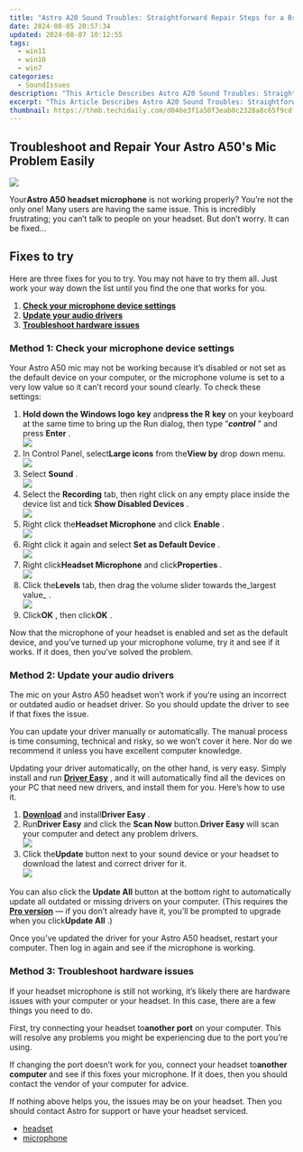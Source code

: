 ```yaml
---
title: "Astro A20 Sound Troubles: Straightforward Repair Steps for a Broken Mic"
date: 2024-08-05 20:57:34
updated: 2024-08-07 10:12:55
tags:
  - win11
  - win10
  - win7
categories:
  - SoundIssues
description: "This Article Describes Astro A20 Sound Troubles: Straightforward Repair Steps for a Broken Mic"
excerpt: "This Article Describes Astro A20 Sound Troubles: Straightforward Repair Steps for a Broken Mic"
thumbnail: https://thmb.techidaily.com/d046e3f1a50f3eab0c2328a8c65f9cdfeb961e04c1487439cf5694d3a9ccaf02.jpg
---
```


## Troubleshoot and Repair Your Astro A50's Mic Problem Easily

![](https://images.drivereasy.com/wp-content/uploads/2018/08/3AS52-AGW9N-510_primary_3-300x300.jpg)

 Your**Astro A50 headset microphone** is not working properly? You’re not the only one! Many users are having the same issue. This is incredibly frustrating; you can’t talk to people on your headset. But don’t worry. It can be fixed…

## Fixes to try

 Here are three fixes for you to try. You may not have to try them all. Just work your way down the list until you find the one that works for you.

1. [](https://tools.techidaily.com/drivereasy/download/) [**Check your microphone device settings**](https://tools.techidaily.com/drivereasy/download/)
2. [**Update your audio drivers**](https://tools.techidaily.com/drivereasy/download/)
3. [**Troubleshoot hardware issues**](https://tools.techidaily.com/drivereasy/download/)

### Method 1: Check your microphone device settings

 Your Astro A50 mic may not be working because it’s disabled or not set as the default device on your computer, or the microphone volume is set to a very low value so it can’t record your sound clearly. To check these settings:

1. **Hold down the Windows logo** **key**  and**press the R** **key** on your keyboard at the same time to bring up the Run dialog, then type “_**control**_ ” and press **Enter** .  
![](https://images.drivereasy.com/wp-content/uploads/2018/07/img_5b4da30462b97.png)
2. In Control Panel, select**Large icons** from the**View by** drop down menu.  
![](https://images.drivereasy.com/wp-content/uploads/2018/07/img_5b4da34f9240e.jpg)
3. Select **Sound** .  
![](https://images.drivereasy.com/wp-content/uploads/2018/07/img_5b4da41a7f6f0.jpg)
4. Select the **Recording** tab, then right click on any empty place inside the device list and tick **Show Disabled Devices** .  
![](https://images.drivereasy.com/wp-content/uploads/2018/07/img_5b4dc36f136c6.jpg)
5. Right click the**Headset Microphone** and click **Enable** .  
![](https://images.drivereasy.com/wp-content/uploads/2018/07/img_5b4daac96f5e7.jpg)
6. Right click it again and select **Set as Default Device** .  
![](https://images.drivereasy.com/wp-content/uploads/2018/07/img_5b4dacbcd8e83.jpg)
7. Right click**Headset Microphone** and click**Properties** .  
![](https://images.drivereasy.com/wp-content/uploads/2018/07/img_5b4dae7338d5d.jpg)
8. Click the**Levels** tab, then drag the volume slider towards the_largest value_ .  
![](https://images.drivereasy.com/wp-content/uploads/2018/07/img_5b4db71801655.jpg)
9. Click**OK** , then click**OK** .

 Now that the microphone of your headset is enabled and set as the default device, and you’ve turned up your microphone volume, try it and see if it works. If it does, then you’ve solved the problem.

### Method 2: Update your audio drivers

 The mic on your Astro A50 headset won’t work if you’re using an incorrect or outdated audio or headset driver. So you should update the driver to see if that fixes the issue.

 You can update your driver manually or automatically. The manual process is time consuming, technical and risky, so we won’t cover it here. Nor do we recommend it unless you have excellent computer knowledge.

 Updating your driver automatically, on the other hand, is very easy. Simply install and run [**Driver Easy**](https://tools.techidaily.com/drivereasy/download/) , and it will automatically find all the devices on your PC that need new drivers, and install them for you. Here’s how to use it.

1. [**Download**](https://tools.techidaily.com/drivereasy/download/) and install**Driver Easy** .
2. Run**Driver Easy** and click the **Scan Now** button.**Driver Easy** will scan your computer and detect any problem drivers.  
![](https://images.drivereasy.com/wp-content/uploads/2018/07/img_5b4dc0b9d2848.jpg)
3. Click the**Update** button next to your sound device or your headset to download the latest and correct driver for it.  
![](https://images.drivereasy.com/wp-content/uploads/2018/07/img_5b4dbe76cbcd6.jpg)

 You can also click the **Update All** button at the bottom right to automatically update all outdated or missing drivers on your computer. (This requires the [**Pro version**](https://tools.techidaily.com/drivereasy/download/) — if you don’t already have it, you’ll be prompted to upgrade when you click**Update All** .)

 Once you’ve updated the driver for your Astro A50 headset, restart your computer. Then log in again and see if the microphone is working.

### Method 3: Troubleshoot hardware issues

 If your headset microphone is still not working, it’s likely there are hardware issues with your computer or your headset. In this case, there are a few things you need to do.

 First, try connecting your headset to**another port** on your computer. This will resolve any problems you might be experiencing due to the port you’re using.

 If changing the port doesn’t work for you, connect your headset to**another computer** and see if this fixes your microphone. If it does, then you should contact the vendor of your computer for advice.

 If nothing above helps you, the issues may be on your headset. Then you should contact Astro for support or have your headset serviced.

* [headset](https://tools.techidaily.com/drivereasy/download/)
* [microphone](https://tools.techidaily.com/drivereasy/download/)

<ins class="adsbygoogle"
     style="display:block"
     data-ad-format="autorelaxed"
     data-ad-client="ca-pub-7571918770474297"
     data-ad-slot="1223367746"></ins>



<ins class="adsbygoogle"
     style="display:block"
     data-ad-client="ca-pub-7571918770474297"
     data-ad-slot="8358498916"
     data-ad-format="auto"
     data-full-width-responsive="true"></ins>
